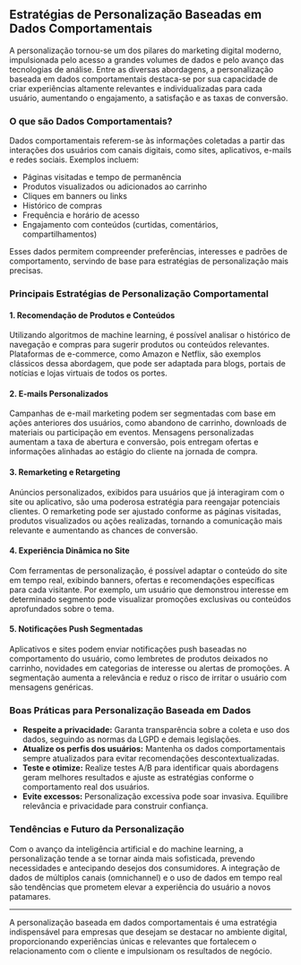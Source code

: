## Estratégias de Personalização Baseadas em Dados Comportamentais

A personalização tornou-se um dos pilares do marketing digital moderno, impulsionada pelo acesso a grandes volumes de dados e pelo avanço das tecnologias de análise. Entre as diversas abordagens, a personalização baseada em dados comportamentais destaca-se por sua capacidade de criar experiências altamente relevantes e individualizadas para cada usuário, aumentando o engajamento, a satisfação e as taxas de conversão.

### O que são Dados Comportamentais?

Dados comportamentais referem-se às informações coletadas a partir das interações dos usuários com canais digitais, como sites, aplicativos, e-mails e redes sociais. Exemplos incluem:

- Páginas visitadas e tempo de permanência
- Produtos visualizados ou adicionados ao carrinho
- Cliques em banners ou links
- Histórico de compras
- Frequência e horário de acesso
- Engajamento com conteúdos (curtidas, comentários, compartilhamentos)

Esses dados permitem compreender preferências, interesses e padrões de comportamento, servindo de base para estratégias de personalização mais precisas.

### Principais Estratégias de Personalização Comportamental

#### 1. Recomendação de Produtos e Conteúdos

Utilizando algoritmos de machine learning, é possível analisar o histórico de navegação e compras para sugerir produtos ou conteúdos relevantes. Plataformas de e-commerce, como Amazon e Netflix, são exemplos clássicos dessa abordagem, que pode ser adaptada para blogs, portais de notícias e lojas virtuais de todos os portes.

#### 2. E-mails Personalizados

Campanhas de e-mail marketing podem ser segmentadas com base em ações anteriores dos usuários, como abandono de carrinho, downloads de materiais ou participação em eventos. Mensagens personalizadas aumentam a taxa de abertura e conversão, pois entregam ofertas e informações alinhadas ao estágio do cliente na jornada de compra.

#### 3. Remarketing e Retargeting

Anúncios personalizados, exibidos para usuários que já interagiram com o site ou aplicativo, são uma poderosa estratégia para reengajar potenciais clientes. O remarketing pode ser ajustado conforme as páginas visitadas, produtos visualizados ou ações realizadas, tornando a comunicação mais relevante e aumentando as chances de conversão.

#### 4. Experiência Dinâmica no Site

Com ferramentas de personalização, é possível adaptar o conteúdo do site em tempo real, exibindo banners, ofertas e recomendações específicas para cada visitante. Por exemplo, um usuário que demonstrou interesse em determinado segmento pode visualizar promoções exclusivas ou conteúdos aprofundados sobre o tema.

#### 5. Notificações Push Segmentadas

Aplicativos e sites podem enviar notificações push baseadas no comportamento do usuário, como lembretes de produtos deixados no carrinho, novidades em categorias de interesse ou alertas de promoções. A segmentação aumenta a relevância e reduz o risco de irritar o usuário com mensagens genéricas.

### Boas Práticas para Personalização Baseada em Dados

- **Respeite a privacidade:** Garanta transparência sobre a coleta e uso dos dados, seguindo as normas da LGPD e demais legislações.
- **Atualize os perfis dos usuários:** Mantenha os dados comportamentais sempre atualizados para evitar recomendações descontextualizadas.
- **Teste e otimize:** Realize testes A/B para identificar quais abordagens geram melhores resultados e ajuste as estratégias conforme o comportamento real dos usuários.
- **Evite excessos:** Personalização excessiva pode soar invasiva. Equilibre relevância e privacidade para construir confiança.

### Tendências e Futuro da Personalização

Com o avanço da inteligência artificial e do machine learning, a personalização tende a se tornar ainda mais sofisticada, prevendo necessidades e antecipando desejos dos consumidores. A integração de dados de múltiplos canais (omnichannel) e o uso de dados em tempo real são tendências que prometem elevar a experiência do usuário a novos patamares.

---

A personalização baseada em dados comportamentais é uma estratégia indispensável para empresas que desejam se destacar no ambiente digital, proporcionando experiências únicas e relevantes que fortalecem o relacionamento com o cliente e impulsionam os resultados de negócio.